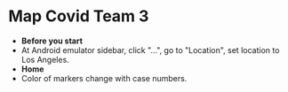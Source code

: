 # Map Covid Team 3
- **Before you start**
- At Android emulator sidebar, click "...", go to "Location", set location to Los Angeles.
- **Home**
- Color of markers change with case numbers.
